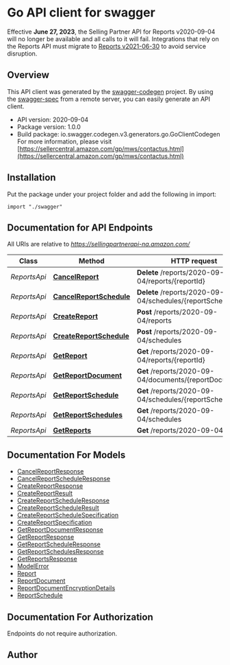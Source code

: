 # Go API client for swagger

Effective **June 27, 2023**, the Selling Partner API for Reports v2020-09-04 will no longer be available and all calls to it will fail. Integrations that rely on the Reports API must migrate to [Reports v2021-06-30](https://developer-docs.amazon.com/sp-api/docs/reports-api-v2021-06-30-reference) to avoid service disruption.

## Overview
This API client was generated by the [swagger-codegen](https://github.com/swagger-api/swagger-codegen) project.  By using the [swagger-spec](https://github.com/swagger-api/swagger-spec) from a remote server, you can easily generate an API client.

- API version: 2020-09-04
- Package version: 1.0.0
- Build package: io.swagger.codegen.v3.generators.go.GoClientCodegen
For more information, please visit [https://sellercentral.amazon.com/gp/mws/contactus.html](https://sellercentral.amazon.com/gp/mws/contactus.html)

## Installation
Put the package under your project folder and add the following in import:
```golang
import "./swagger"
```

## Documentation for API Endpoints

All URIs are relative to *https://sellingpartnerapi-na.amazon.com/*

Class | Method | HTTP request | Description
------------ | ------------- | ------------- | -------------
*ReportsApi* | [**CancelReport**](docs/ReportsApi.md#cancelreport) | **Delete** /reports/2020-09-04/reports/{reportId} | 
*ReportsApi* | [**CancelReportSchedule**](docs/ReportsApi.md#cancelreportschedule) | **Delete** /reports/2020-09-04/schedules/{reportScheduleId} | 
*ReportsApi* | [**CreateReport**](docs/ReportsApi.md#createreport) | **Post** /reports/2020-09-04/reports | 
*ReportsApi* | [**CreateReportSchedule**](docs/ReportsApi.md#createreportschedule) | **Post** /reports/2020-09-04/schedules | 
*ReportsApi* | [**GetReport**](docs/ReportsApi.md#getreport) | **Get** /reports/2020-09-04/reports/{reportId} | 
*ReportsApi* | [**GetReportDocument**](docs/ReportsApi.md#getreportdocument) | **Get** /reports/2020-09-04/documents/{reportDocumentId} | 
*ReportsApi* | [**GetReportSchedule**](docs/ReportsApi.md#getreportschedule) | **Get** /reports/2020-09-04/schedules/{reportScheduleId} | 
*ReportsApi* | [**GetReportSchedules**](docs/ReportsApi.md#getreportschedules) | **Get** /reports/2020-09-04/schedules | 
*ReportsApi* | [**GetReports**](docs/ReportsApi.md#getreports) | **Get** /reports/2020-09-04/reports | 

## Documentation For Models

 - [CancelReportResponse](docs/CancelReportResponse.md)
 - [CancelReportScheduleResponse](docs/CancelReportScheduleResponse.md)
 - [CreateReportResponse](docs/CreateReportResponse.md)
 - [CreateReportResult](docs/CreateReportResult.md)
 - [CreateReportScheduleResponse](docs/CreateReportScheduleResponse.md)
 - [CreateReportScheduleResult](docs/CreateReportScheduleResult.md)
 - [CreateReportScheduleSpecification](docs/CreateReportScheduleSpecification.md)
 - [CreateReportSpecification](docs/CreateReportSpecification.md)
 - [GetReportDocumentResponse](docs/GetReportDocumentResponse.md)
 - [GetReportResponse](docs/GetReportResponse.md)
 - [GetReportScheduleResponse](docs/GetReportScheduleResponse.md)
 - [GetReportSchedulesResponse](docs/GetReportSchedulesResponse.md)
 - [GetReportsResponse](docs/GetReportsResponse.md)
 - [ModelError](docs/ModelError.md)
 - [Report](docs/Report.md)
 - [ReportDocument](docs/ReportDocument.md)
 - [ReportDocumentEncryptionDetails](docs/ReportDocumentEncryptionDetails.md)
 - [ReportSchedule](docs/ReportSchedule.md)

## Documentation For Authorization
 Endpoints do not require authorization.


## Author


